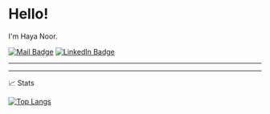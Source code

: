# Hello!

I'm Haya Noor.

[![Mail Badge](https://img.shields.io/badge/-hayanoor.skt@gmail.com-c14438?style=flat-square&logo=Gmail&logoColor=white&link=mailto:hayanoor.skt@gmail.com)](mailto:hayanoor.skt@gmail.com)
<a href="https://www.linkedin.com/in/haya-noor/">
    <img src="https://img.shields.io/badge/LinkedIn-blue?style=flat-square&logo=linkedin&logoColor=white" alt="LinkedIn Badge"/>
</a>

---


---

📈 Stats  

[![Top Langs](https://github-readme-stats.vercel.app/api/top-langs/?username=Haya-Noor&layout=compact&theme=vision-friendly-dark&hide_border=true)](https://github.com/anuraghazra/github-readme-stats)




